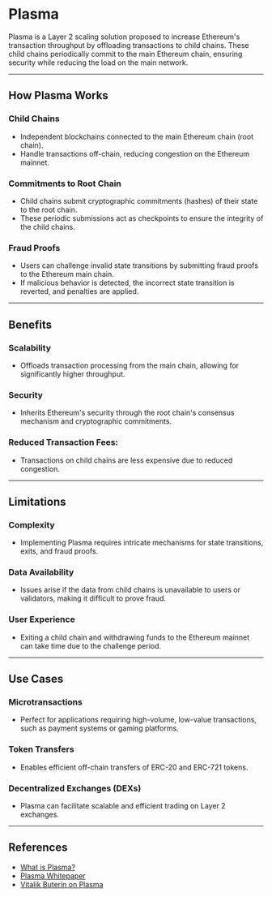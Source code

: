 # **Plasma**

Plasma is a Layer 2 scaling solution proposed to increase Ethereum's transaction throughput by offloading transactions to child chains. These child chains periodically commit to the main Ethereum chain, ensuring security while reducing the load on the main network.

---

## **How Plasma Works**

### **Child Chains**  
- Independent blockchains connected to the main Ethereum chain (root chain).  
- Handle transactions off-chain, reducing congestion on the Ethereum mainnet.  

### **Commitments to Root Chain**  
- Child chains submit cryptographic commitments (hashes) of their state to the root chain.  
- These periodic submissions act as checkpoints to ensure the integrity of the child chains.  

### **Fraud Proofs**  
- Users can challenge invalid state transitions by submitting fraud proofs to the Ethereum main chain.  
- If malicious behavior is detected, the incorrect state transition is reverted, and penalties are applied.  

---

## **Benefits**

### **Scalability** 
   - Offloads transaction processing from the main chain, allowing for significantly higher throughput.  

### **Security** 
   - Inherits Ethereum's security through the root chain's consensus mechanism and cryptographic commitments.  

### **Reduced Transaction Fees**:  
   - Transactions on child chains are less expensive due to reduced congestion.  

---

## **Limitations**

### **Complexity**
   - Implementing Plasma requires intricate mechanisms for state transitions, exits, and fraud proofs.  

### **Data Availability**
   - Issues arise if the data from child chains is unavailable to users or validators, making it difficult to prove fraud.  

### **User Experience** 
   - Exiting a child chain and withdrawing funds to the Ethereum mainnet can take time due to the challenge period.  

---

## **Use Cases**

### **Microtransactions**
   - Perfect for applications requiring high-volume, low-value transactions, such as payment systems or gaming platforms.  

### **Token Transfers**
   - Enables efficient off-chain transfers of ERC-20 and ERC-721 tokens.  

### **Decentralized Exchanges (DEXs)**
   - Plasma can facilitate scalable and efficient trading on Layer 2 exchanges.  

---

## References

- [What is Plasma?](https://ethereum.org/en/developers/docs/scaling/plasma/)  
- [Plasma Whitepaper](https://plasma.io/plasma.pdf)  
- [Vitalik Buterin on Plasma](https://ethresear.ch/t/minimal-viable-plasma/426)  
